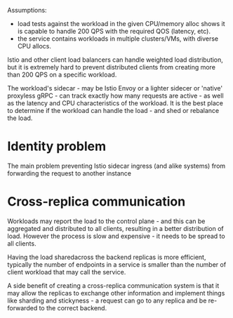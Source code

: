 

Assumptions:
- load tests against the workload in the given CPU/memory alloc shows it is capable
to handle 200 QPS with the required QOS (latency, etc). 
- the service contains workloads in multiple clusters/VMs, with diverse 
CPU allocs.
  
Istio and other client load balancers can handle weighted load distribution, 
but it is extremely hard to prevent distributed clients from creating more 
than 200 QPS on a specific workload. 

The workload's sidecar - may be Istio Envoy or a lighter sidecer or 'native' 
proxyless gRPC - can track exactly how many requests are active - as well 
as the latency and CPU characteristics of the workload.
It is the best place to determine if the workload can handle the load - and 
shed or rebalance the load.

# Identity problem

The main problem preventing Istio sidecar ingress (and alike systems) from 
forwarding the request to another instance

# Cross-replica communication

Workloads may report the load to the control plane - and this can be 
aggregated and distributed to all clients, resulting in a better 
distribution of load. However the process is slow and expensive - it
needs to be spread to all clients.

Having the load sharedacross the backend replicas is more efficient, 
typically the number of endpoints in a service is smaller than the number
of client workload that may call the service. 

A side benefit of creating a cross-replica communication system is that 
it may allow the replicas to exchange other information and implement
things like sharding and stickyness - a request can go to any replica
and be re-forwarded to the correct backend.


